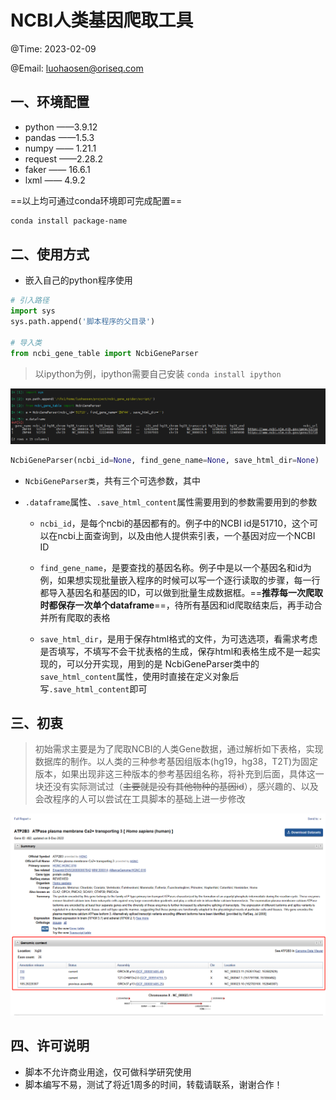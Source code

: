 # NCBI人类基因爬取工具

@Time: 2023-02-09

@Email: luohaosen@oriseq.com

## 一、环境配置

- python ——3.9.12
- pandas ——1.5.3
- numpy —— 1.21.1
- request ——2.28.2
- faker —— 16.6.1
- lxml —— 4.9.2

==以上均可通过conda环境即可完成配置==

```sh
conda install package-name
```

## 二、使用方式

- 嵌入自己的python程序使用

```python
# 引入路径
import sys
sys.path.append('脚本程序的父目录')

# 导入类
from ncbi_gene_table import NcbiGeneParser
```

> 以ipython为例，ipython需要自己安装 `conda install ipython`

![](pic/pic_1.png)

```python
NcbiGeneParser(ncbi_id=None, find_gene_name=None, save_html_dir=None)
```

- `NcbiGeneParser类`，共有三个可选参数，其中
- `.dataframe`属性、`.save_html_content`属性需要用到的参数需要用到的参数
  
  - `ncbi_id`，是每个ncbi的基因都有的。例子中的NCBI id是51710，这个可以在ncbi上面查询到，以及由他人提供索引表，一个基因对应一个NCBI ID
  
  - `find_gene_name`，是要查找的基因名称。例子中是以一个基因名和id为例，如果想实现批量嵌入程序的时候可以写一个逐行读取的步骤，每一行都导入基因名和基因的ID，可以做到批量生成数据框。==**推荐每一次爬取时都保存一次单个dataframe**==，待所有基因和id爬取结束后，再手动合并所有爬取的表格
  
  - `save_html_dir`，是用于保存html格式的文件，为可选选项，看需求考虑是否填写，不填写不会干扰表格的生成，保存html和表格生成不是一起实现的，可以分开实现，用到的是 NcbiGeneParser类中的`save_html_content`属性，使用时直接在定义对象后写`.save_html_content`即可

## 三、初衷

> 初始需求主要是为了爬取NCBI的人类Gene数据，通过解析如下表格，实现数据库的制作。以人类的三种参考基因组版本(hg19，hg38，T2T)为固定版本，如果出现非这三种版本的参考基因组名称，将补充到后面，具体这一块还没有实际测试过（~~主要就是没有其他物种的基因id~~），感兴趣的、以及会改程序的人可以尝试在工具脚本的基础上进一步修改

![](pic/pic_3.png)

## 四、许可说明

- 脚本不允许商业用途，仅可做科学研究使用
- 脚本编写不易，测试了将近1周多的时间，转载请联系，谢谢合作！